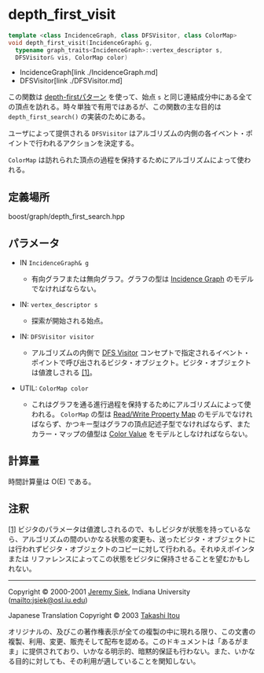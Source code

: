 # depth_first_visit
```cpp
template <class IncidenceGraph, class DFSVisitor, class ColorMap>
void depth_first_visit(IncidenceGraph& g,
  typename graph_traits<IncidenceGraph>::vertex_descriptor s, 
  DFSVisitor& vis, ColorMap color)
```
* IncidenceGraph[link ./IncidenceGraph.md]
* DFSVisitor[link ./DFSVisitor.md]

この関数は [depth-firstパターン](graph_theory_review.md#dfs-algorithm) を使って、始点 `s` と同じ連結成分中にある全ての頂点を訪れる。時々単独で有用ではあるが、この関数の主な目的は `depth_first_search()` の実装のためにある。

ユーザによって提供される `DFSVisitor` はアルゴリズムの内側の各イベント・ポイントで行われるアクションを決定する。

`ColorMap` は訪れられた頂点の過程を保持するためにアルゴリズムによって使われる。


## 定義場所
boost/graph/depth_first_search.hpp


## パラメータ

- IN `IncidenceGraph& g`
	- 有向グラフまたは無向グラフ。グラフの型は [Incidence Graph](IncidenceGraph.md) のモデルでなければならない。

- IN: `vertex_descriptor s`
	- 探索が開始される始点。

- IN: `DFSVisitor visitor`
	- アルゴリズムの内側で [DFS Visitor](DFSVisitor.md) コンセプトで指定されるイベント・ポイントで呼び出されるビジタ・オブジェクト。ビジタ・オブジェクトは値渡しされる [[1]](#note_1)。

- UTIL: `ColorMap color`
	- これはグラフを通る進行過程を保持するためにアルゴリズムによって使われる。 `ColorMap` の型は [Read/Write Property Map](../property_map/ReadWritePropertyMap.md) のモデルでなければならず、かつキー型はグラフの頂点記述子型でなければならず、またカラー・マップの値型は [Color Value](ColorValue.md) をモデルとしなければならない。


## 計算量
時間計算量は O(E) である。


## 注釈
<a name="note_1" href="#note_1">[1]</a> ビジタのパラメータは値渡しされるので、もしビジタが状態を持っているなら、アルゴリズムの間のいかなる状態の変更も、送ったビジタ・オブジェクトには行われずビジタ・オブジェクトのコピーに対して行われる。それゆえポインタまたは リファレンスによってこの状態をビジタに保持させることを望むかもしれない。


***
Copyright © 2000-2001 [Jeremy Siek](http://www.boost.org/doc/libs/1_31_0/people/jeremy_siek.htm), Indiana University (<mailto:jsiek@osl.iu.edu>)

Japanese Translation Copyright © 2003 [Takashi Itou](mailto:takashi-it@po6.nsk.ne.jp)

オリジナルの、及びこの著作権表示が全ての複製の中に現れる限り、この文書の複製、利用、変更、販売そして配布を認める。このドキュメントは「あるがまま」に提供されており、いかなる明示的、暗黙的保証も行わない。また、いかなる目的に対しても、その利用が適していることを関知しない。

